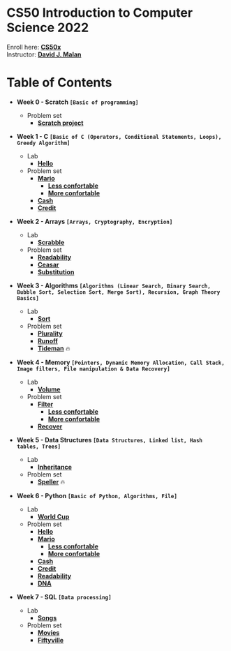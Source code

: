 # CS50 Introduction to Computer Science 2022

Enroll here: **[CS50x](https://cs50.harvard.edu/x/2022/)**<br/>
Instructor: **[David J. Malan](https://cs.harvard.edu/malan/)**

# Table of Contents 

* **Week 0 - Scratch ```[Basic of programming]```**
  * Problem set
    * **[Scratch project]()**

* **Week 1 - C ```[Basic of C (Operators, Conditional Statements, Loops), Greedy Algorithm]```**
  * Lab
    * **[Hello]()**
  * Problem set
    * **[Mario]()**
       * **[Less confortable]()**
       * **[More confortable]()**
    * **[Cash]()**
    * **[Credit]()**

* **Week 2 - Arrays ```[Arrays, Cryptography, Encryption]```**
  * Lab
    * **[Scrabble]()**
  * Problem set
    * **[Readability]()**
    * **[Ceasar]()**
    * **[Substitution]()**
    
* **Week 3 - Algorithms ```[Algorithms (Linear Search, Binary Search, Bubble Sort, Selection Sort, Merge Sort), Recursion, Graph Theory Basics]```**
  * Lab
    * **[Sort]()**
  * Problem set
    * **[Plurality]()**
    * **[Runoff]()**
    * **[Tideman]()** :fire:
    
* **Week 4 - Memory ```[Pointers, Dynamic Memory Allocation, Call Stack, Image filters, File manipulation & Data Recovery]```**
  * Lab
    * **[Volume]()**
  * Problem set
    * **[Filter]()**
      * **[Less confortable]()**
      * **[More confortable]()**
    * **[Recover]()**

* **Week 5 - Data Structures ```[Data Structures, Linked list, Hash tables, Trees]```**
  * Lab
    * **[Inheritance]()**
  * Problem set
    * **[Speller]()** :fire:

* **Week 6 - Python ```[Basic of Python, Algorithms, File]```**
  * Lab
    * **[World Cup]()**
  * Problem set
    * **[Hello]()**
    * **[Mario]()**
      * **[Less confortable]()**
      * **[More confortable]()**
    * **[Cash]()**
    * **[Credit]()**
    * **[Readability]()**
    * **[DNA]()**
    
 * **Week 7 - SQL ```[Data processing]```**
   * Lab
     * **[Songs]()**
   * Problem set
     * **[Movies]()** 
     * **[Fiftyville]()** 
   
  
  
